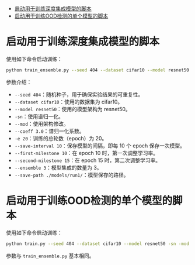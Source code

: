 <!--
 * @FilePath: 1.3.train_evaluate.md
 * @Author: erchen
 * @Date: 2024-08-17 20:34:53
 * @LastEditTime: 2024-08-17 21:23:09
 * @Descripttion: 
-->

- [启动用于训练深度集成模型的脚本](#启动用于训练深度集成模型的脚本)
- [启动用于训练OOD检测的单个模型的脚本](#启动用于训练ood检测的单个模型的脚本)

# 启动用于训练深度集成模型的脚本

使用如下命令启动训练：

```bash
python train_ensemble.py --seed 404 --dataset cifar10 --model resnet50 -sn -mod --coeff 3.0 -e 20 --save-interval 10 --first-milestone 10 --second-milestone 15 --ensemble 3 --save-path ./model_ensemble/run1/
```

参数介绍：
- `--seed 404`：随机种子，用于确保实验结果的可重复性。
- `--dataset cifar10`：使用的数据集为 cifar10。
- `--model resnet50`：使用的模型架构为 resnet50。
- `-sn`：使用谱归一化。
- `--mod`：使用架构修改。
- `--coeff 3.0`：谱归一化系数。
- `-e 20`：训练的总轮数（epoch）为 20。
- `--save-interval 10`：保存模型的间隔，即每 10 个 epoch 保存一次模型。
- `--first-milestone 10`：在 epoch 10 时，第一次调整学习率。
- `--second-milestone 15`：在 epoch 15 时，第二次调整学习率。
- `--ensemble 3`：模型集成的数量为 3。
- `--save-path ./models/run1/`：模型保存的路径。

# 启动用于训练OOD检测的单个模型的脚本

使用如下命令启动训练：

```bash
python train.py --seed 404 --dataset cifar10 --model resnet50 -sn -mod --coeff 3.0 -e 20 --save-interval 10 --first-milestone 10 --second-milestone 15 --save-path ./models/run1/
```

参数与 `train_ensemble.py` 基本相同。


